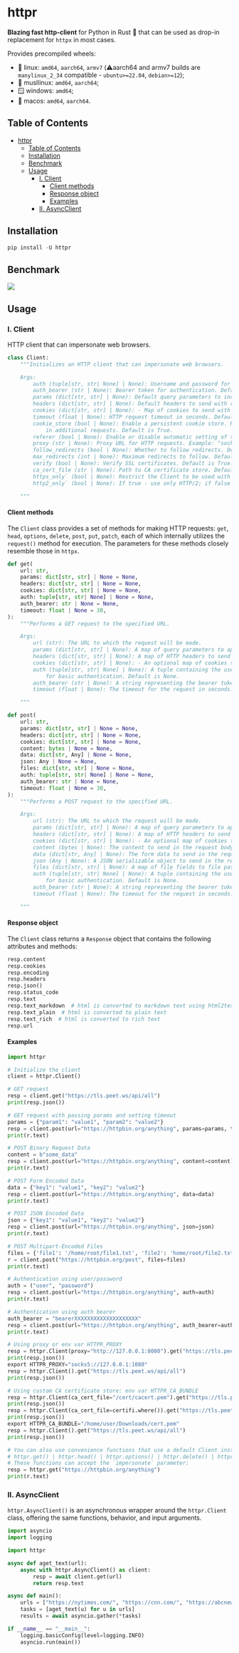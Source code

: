 # httpr

**Blazing fast http-client** for Python in Rust 🦀 that can be used as drop-in replacement for `httpx` in most cases.


Provides precompiled wheels:</br>
  * 🐧 linux: `amd64`, `aarch64`, `armv7` (⚠️aarch64 and armv7 builds are `manylinux_2_34` compatible - `ubuntu>=22.04`, `debian>=12`);</br>
  * 🐧 musllinux: `amd64`, `aarch64`;</br>
  * 🪟 windows: `amd64`;</br>
  * 🍏 macos: `amd64`, `aarch64`.</br>

## Table of Contents

- [httpr](#httpr)
  - [Table of Contents](#table-of-contents)
  - [Installation](#installation)
  - [Benchmark](#benchmark)
  - [Usage](#usage)
    - [I. Client](#i-client)
      - [Client methods](#client-methods)
      - [Response object](#response-object)
      - [Examples](#examples)
    - [II. AsyncClient](#ii-asyncclient)

## Installation

```python
pip install -U httpr
```

## Benchmark

![](https://github.com/thomasht86/httpr/blob/main/benchmark.jpg?raw=true)

## Usage
### I. Client

HTTP client that can impersonate web browsers.

```python
class Client:
    """Initializes an HTTP client that can impersonate web browsers.

    Args:
        auth (tuple[str, str| None] | None): Username and password for basic authentication. Default is None.
        auth_bearer (str | None): Bearer token for authentication. Default is None.
        params (dict[str, str] | None): Default query parameters to include in all requests. Default is None.
        headers (dict[str, str] | None): Default headers to send with requests. 
        cookies (dict[str, str] | None): - Map of cookies to send with requests as the `Cookie` header.
        timeout (float | None): HTTP request timeout in seconds. Default is 30.
        cookie_store (bool | None): Enable a persistent cookie store. Received cookies will be preserved and included
            in additional requests. Default is True.
        referer (bool | None): Enable or disable automatic setting of the `Referer` header. Default is True.
        proxy (str | None): Proxy URL for HTTP requests. Example: "socks5://127.0.0.1:9150". Default is None.
        follow_redirects (bool | None): Whether to follow redirects. Default is True.
        max_redirects (int | None): Maximum redirects to follow. Default 20. Applies if `follow_redirects` is True.
        verify (bool | None): Verify SSL certificates. Default is True.
        ca_cert_file (str | None): Path to CA certificate store. Default is None.
        https_only` (bool | None): Restrict the Client to be used with HTTPS only requests. Default is `false`.
        http2_only` (bool | None): If true - use only HTTP/2; if false - use only HTTP/1. Default is `false`.

    """
```

#### Client methods

The `Client` class provides a set of methods for making HTTP requests: `get`, `head`, `options`, `delete`, `post`, `put`, `patch`, each of which internally utilizes the `request()` method for execution. The parameters for these methods closely resemble those in `httpx`.
```python
def get(
    url: str,
    params: dict[str, str] | None = None,
    headers: dict[str, str] | None = None,
    cookies: dict[str, str] | None = None,
    auth: tuple[str, str| None] | None = None,
    auth_bearer: str | None = None,
    timeout: float | None = 30,
):
    """Performs a GET request to the specified URL.

    Args:
        url (str): The URL to which the request will be made.
        params (dict[str, str] | None): A map of query parameters to append to the URL. Default is None.
        headers (dict[str, str] | None): A map of HTTP headers to send with the request. Default is None.
        cookies (dict[str, str] | None): - An optional map of cookies to send with requests as the `Cookie` header.
        auth (tuple[str, str| None] | None): A tuple containing the username and an optional password
            for basic authentication. Default is None.
        auth_bearer (str | None): A string representing the bearer token for bearer token authentication. Default is None.
        timeout (float | None): The timeout for the request in seconds. Default is 30.

    """
```
```python
def post(
    url: str,
    params: dict[str, str] | None = None,
    headers: dict[str, str] | None = None,
    cookies: dict[str, str] | None = None,
    content: bytes | None = None,
    data: dict[str, Any] | None = None,
    json: Any | None = None,
    files: dict[str, str] | None = None,
    auth: tuple[str, str| None] | None = None,
    auth_bearer: str | None = None,
    timeout: float | None = 30,
):
    """Performs a POST request to the specified URL.

    Args:
        url (str): The URL to which the request will be made.
        params (dict[str, str] | None): A map of query parameters to append to the URL. Default is None.
        headers (dict[str, str] | None): A map of HTTP headers to send with the request. Default is None.
        cookies (dict[str, str] | None): - An optional map of cookies to send with requests as the `Cookie` header.
        content (bytes | None): The content to send in the request body as bytes. Default is None.
        data (dict[str, Any] | None): The form data to send in the request body. Default is None.
        json (Any | None): A JSON serializable object to send in the request body. Default is None.
        files (dict[str, str] | None): A map of file fields to file paths to be sent as multipart/form-data. Default is None.
        auth (tuple[str, str| None] | None): A tuple containing the username and an optional password
            for basic authentication. Default is None.
        auth_bearer (str | None): A string representing the bearer token for bearer token authentication. Default is None.
        timeout (float | None): The timeout for the request in seconds. Default is 30.

    """
```

#### Response object

The `Client` class returns a `Response` object that contains the following attributes and methods:

```python
resp.content
resp.cookies
resp.encoding
resp.headers
resp.json()
resp.status_code
resp.text
resp.text_markdown  # html is converted to markdown text using html2text-rs
resp.text_plain  # html is converted to plain text
resp.text_rich  # html is converted to rich text
resp.url
```

#### Examples

```python
import httpr

# Initialize the client
client = httpr.Client() 

# GET request
resp = client.get("https://tls.peet.ws/api/all")
print(resp.json())

# GET request with passing params and setting timeout
params = {"param1": "value1", "param2": "value2"}
resp = client.post(url="https://httpbin.org/anything", params=params, timeout=10)
print(r.text)

# POST Binary Request Data
content = b"some_data"
resp = client.post(url="https://httpbin.org/anything", content=content)
print(r.text)

# POST Form Encoded Data
data = {"key1": "value1", "key2": "value2"}
resp = client.post(url="https://httpbin.org/anything", data=data)
print(r.text)

# POST JSON Encoded Data
json = {"key1": "value1", "key2": "value2"}
resp = client.post(url="https://httpbin.org/anything", json=json)
print(r.text)

# POST Multipart-Encoded Files
files = {'file1': '/home/root/file1.txt', 'file2': 'home/root/file2.txt'}
r = client.post("https://httpbin.org/post", files=files)
print(r.text)

# Authentication using user/password
auth = ("user", "password")
resp = client.post(url="https://httpbin.org/anything", auth=auth)
print(r.text)

# Authentication using auth bearer
auth_bearer = "bearerXXXXXXXXXXXXXXXXXXXX"
resp = client.post(url="https://httpbin.org/anything", auth_bearer=auth_bearer)
print(r.text)

# Using proxy or env var HTTPR_PROXY
resp = httpr.Client(proxy="http://127.0.0.1:8080").get("https://tls.peet.ws/api/all")
print(resp.json())
export HTTPR_PROXY="socks5://127.0.0.1:1080"
resp = httpr.Client().get("https://tls.peet.ws/api/all")
print(resp.json())

# Using custom CA certificate store: env var HTTPR_CA_BUNDLE
resp = httpr.Client(ca_cert_file="/cert/cacert.pem").get("https://tls.peet.ws/api/all")
print(resp.json())
resp = httpr.Client(ca_cert_file=certifi.where()).get("https://tls.peet.ws/api/all")
print(resp.json())
export HTTPR_CA_BUNDLE="/home/user/Downloads/cert.pem"
resp = httpr.Client().get("https://tls.peet.ws/api/all")
print(resp.json())

# You can also use convenience functions that use a default Client instance under the hood:
# httpr.get() | httpr.head() | httpr.options() | httpr.delete() | httpr.post() | httpr.patch() | httpr.put()
# These functions can accept the `impersonate` parameter:
resp = httpr.get("https://httpbin.org/anything")
print(r.text)
```

### II. AsyncClient

`httpr.AsyncClient()` is an asynchronous wrapper around the `httpr.Client` class, offering the same functions, behavior, and input arguments.

```python
import asyncio
import logging

import httpr

async def aget_text(url):
    async with httpr.AsyncClient() as client:
        resp = await client.get(url)
        return resp.text

async def main():
    urls = ["https://nytimes.com/", "https://cnn.com/", "https://abcnews.go.com/"]
    tasks = [aget_text(u) for u in urls]
    results = await asyncio.gather(*tasks)

if __name__ == "__main__":
    logging.basicConfig(level=logging.INFO)
    asyncio.run(main())
```
